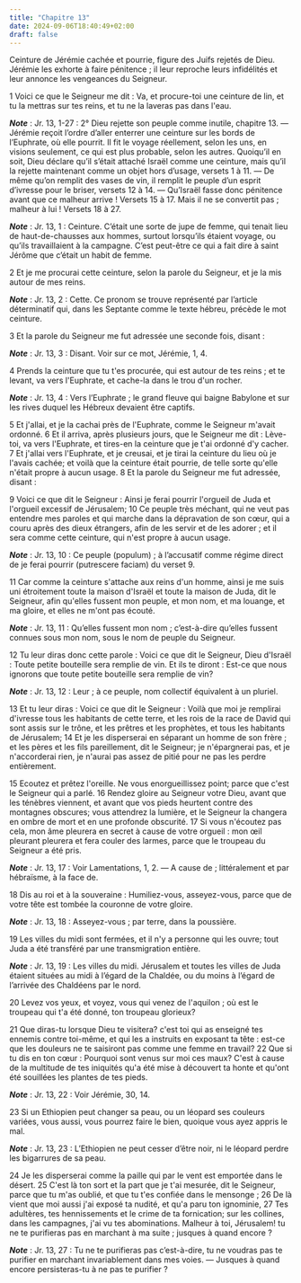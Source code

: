 ```yaml
---
title: "Chapitre 13"
date: 2024-09-06T18:40:49+02:00
draft: false
---
```



Ceinture de Jérémie cachée et pourrie, figure des Juifs rejetés de Dieu.
Jérémie les exhorte à faire pénitence ; il leur reproche leurs infidélités et leur annonce les vengeances du Seigneur.


1 Voici ce que le Seigneur me dit : Va, et procure-toi une ceinture de lin, et tu la mettras sur tes reins, et tu ne la laveras pas dans l'eau.

***Note*** :  Jr. 13, 1-27 : 2° Dieu rejette son peuple comme inutile, chapitre 13. ― Jérémie reçoit l’ordre d’aller enterrer une ceinture sur les bords de l’Euphrate, où elle pourrit. Il fit le voyage réellement, selon les uns, en visions seulement, ce qui est plus probable, selon les autres. Quoiqu’il en soit, Dieu déclare qu’il s’était attaché Israël comme une ceinture, mais qu’il la rejette maintenant comme un objet hors d’usage, versets 1 à 11. ― De même qu’on remplit des vases de vin, il remplit le peuple d’un esprit d’ivresse pour le briser, versets 12 à 14. ― Qu’Israël fasse donc pénitence avant que ce malheur arrive ! Versets 15 à 17. Mais il ne se convertit pas ; malheur à lui ! Versets 18 à 27.

***Note*** :  Jr. 13, 1 : Ceinture. C’était une sorte de jupe de femme, qui tenait lieu de haut-de-chausses aux hommes, surtout lorsqu’ils étaient voyage, ou qu’ils travaillaient à la campagne. C’est peut-être ce qui a fait dire à saint Jérôme que c’était un habit de femme.

2 Et je me procurai cette ceinture, selon la parole du Seigneur, et je la mis autour de mes reins.

***Note*** :  Jr. 13, 2 : Cette. Ce pronom se trouve représenté par l’article déterminatif qui, dans les Septante comme le texte hébreu, précède le mot ceinture.

3 Et la parole du Seigneur me fut adressée une seconde fois, disant :

***Note*** :  Jr. 13, 3 : Disant. Voir sur ce mot, Jérémie, 1, 4.

4 Prends la ceinture que tu t'es procurée, qui est autour de tes reins ; et te levant, va vers l'Euphrate, et cache-la dans le trou d'un rocher.

***Note*** :  Jr. 13, 4 : Vers l’Euphrate ; le grand fleuve qui baigne Babylone et sur les rives duquel les Hébreux devaient être captifs.

5 Et j'allai, et je la cachai près de l'Euphrate, comme le Seigneur m'avait ordonné. 6 Et il arriva, après plusieurs jours, que le Seigneur me dit : Lève-toi, va vers l'Euphrate, et tires-en la ceinture que je t'ai ordonné d'y cacher. 7 Et j'allai vers l'Euphrate, et je creusai, et je tirai la ceinture du lieu où je l'avais cachée; et voilà que la ceinture était pourrie, de telle sorte qu'elle n'était propre à aucun usage. 8 Et la parole du Seigneur me fut adressée, disant :


9 Voici ce que dit le Seigneur : Ainsi je ferai pourrir l'orgueil de Juda et l'orgueil excessif de Jérusalem; 10 Ce peuple très méchant, qui ne veut pas entendre mes paroles et qui marche dans la dépravation de son cœur, qui a couru après des dieux étrangers, afin de les servir et de les adorer ; et il sera comme cette ceinture, qui n'est propre à aucun usage.

***Note*** :  Jr. 13, 10 : Ce peuple (populum) ; à l’accusatif comme régime direct de je ferai pourrir (putrescere faciam) du verset 9.

11 Car comme la ceinture s'attache aux reins d'un homme, ainsi je me suis uni étroitement toute la maison d'Israël et toute la maison de Juda, dit le Seigneur, afin qu'elles fussent mon peuple, et mon nom, et ma louange, et ma gloire, et elles ne m'ont pas écouté.

***Note*** :  Jr. 13, 11 : Qu’elles fussent mon nom ; c’est-à-dire qu’elles fussent connues sous mon nom, sous le nom de peuple du Seigneur.


12 Tu leur diras donc cette parole : Voici ce que dit le Seigneur, Dieu d'Israël : Toute petite bouteille sera remplie de vin. Et ils te diront : Est-ce que nous ignorons que toute petite bouteille sera remplie de vin?

***Note*** :  Jr. 13, 12 : Leur ; à ce peuple, nom collectif équivalent à un pluriel.

13 Et tu leur diras : Voici ce que dit le Seigneur : Voilà que moi je remplirai d'ivresse tous les habitants de cette terre, et les rois de la race de David qui sont assis sur le trône, et les prêtres et les prophètes, et tous les habitants de Jérusalem; 14 Et je les disperserai en séparant un homme de son frère ; et les pères et les fils pareillement, dit le Seigneur; je n'épargnerai pas, et je n'accorderai rien, je n'aurai pas assez de pitié pour ne pas les perdre entièrement.


15 Ecoutez et prêtez l'oreille. Ne vous enorgueillissez point; parce que c'est le Seigneur qui a parlé. 16 Rendez gloire au Seigneur votre Dieu, avant que les ténèbres viennent, et avant que vos pieds heurtent contre des montagnes obscures; vous attendrez la lumière, et le Seigneur la changera en ombre de mort et en une profonde obscurité. 17 Si vous n'écoutez pas cela, mon âme pleurera en secret à cause de votre orgueil : mon œil pleurant pleurera et fera couler des larmes, parce que le troupeau du Seigneur a été pris.

***Note*** :  Jr. 13, 17 : Voir Lamentations, 1, 2. ― A cause de ; littéralement et par hébraïsme, à la face de.


18 Dis au roi et à la souveraine : Humiliez-vous, asseyez-vous, parce que de votre tête est tombée la couronne de votre gloire.

***Note*** :  Jr. 13, 18 : Asseyez-vous ; par terre, dans la poussière.

19 Les villes du midi sont fermées, et il n'y a personne qui les ouvre; tout Juda a été transféré par une transmigration entière.

***Note*** :  Jr. 13, 19 : Les villes du midi. Jérusalem et toutes les villes de Juda étaient situées au midi à l’égard de la Chaldée, ou du moins à l’égard de l’arrivée des Chaldéens par le nord.

20 Levez vos yeux, et voyez, vous qui venez de l'aquilon ; où est le troupeau qui t'a été donné, ton troupeau glorieux?


21 Que diras-tu lorsque Dieu te visitera? c'est toi qui as enseigné tes ennemis contre toi-même, et qui les a instruits en exposant ta tête : est-ce que les douleurs ne te saisiront pas comme une femme en travail? 22 Que si tu dis en ton cœur : Pourquoi sont venus sur moi ces maux? C'est à cause de la multitude de tes iniquités qu'a été mise à découvert ta honte et qu'ont été souillées les plantes de tes pieds.

***Note*** :  Jr. 13, 22 : Voir Jérémie, 30, 14.


23 Si un Ethiopien peut changer sa peau, ou un léopard ses couleurs variées, vous aussi, vous pourrez faire le bien, quoique vous ayez appris le mal.

***Note*** :  Jr. 13, 23 : L’Ethiopien ne peut cesser d’être noir, ni le léopard perdre les bigarrures de sa peau.

24 Je les disperserai comme la paille qui par le vent est emportée dans le désert. 25 C'est là ton sort et la part que je t'ai mesurée, dit le Seigneur, parce que tu m'as oublié, et que tu t'es confiée dans le mensonge ; 26 De là vient que moi aussi j'ai exposé ta nudité, et qu'a paru ton ignominie, 27 Tes adultères, tes hennissements et le crime de ta fornication; sur les collines, dans les campagnes, j'ai vu tes abominations. Malheur à toi, Jérusalem! tu ne te purifieras pas en marchant à ma suite ; jusques à quand encore ?

***Note*** :  Jr. 13, 27 : Tu ne te purifieras pas c’est-à-dire, tu ne voudras pas te purifier en marchant invariablement dans mes voies. ― Jusques à quand encore persisteras-tu à ne pas te purifier ?

